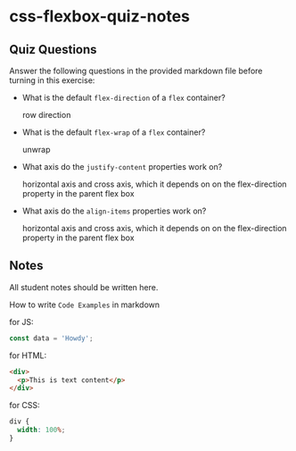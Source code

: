 # css-flexbox-quiz-notes

## Quiz Questions

Answer the following questions in the provided markdown file before turning in this exercise:

- What is the default `flex-direction` of a `flex` container?

  row direction

- What is the default `flex-wrap` of a `flex` container?

  unwrap

- What axis do the `justify-content` properties work on?

  horizontal axis and cross axis, which it depends on on the flex-direction property in the parent flex box

- What axis do the `align-items` properties work on?

  horizontal axis and cross axis, which it depends on on the flex-direction property in the parent flex box

## Notes

All student notes should be written here.

How to write `Code Examples` in markdown

for JS:

```javascript
const data = 'Howdy';
```

for HTML:

```html
<div>
  <p>This is text content</p>
</div>
```

for CSS:

```css
div {
  width: 100%;
}
```

